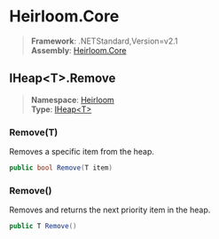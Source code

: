 # Heirloom.Core

> **Framework**: .NETStandard,Version=v2.1  
> **Assembly**: [Heirloom.Core][0]  

## IHeap\<T>.Remove

> **Namespace**: [Heirloom][0]  
> **Type**: [IHeap\<T>][1]  

### Remove(T)

Removes a specific item from the heap.

```cs
public bool Remove(T item)
```

### Remove()

Removes and returns the next priority item in the heap.

```cs
public T Remove()
```

[0]: ../Heirloom.Core.md
[1]: Heirloom.IHeap[T].md
